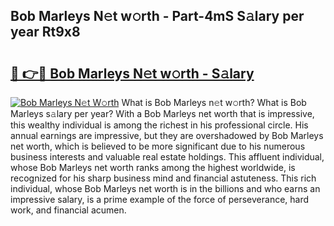 ## Bob Marleys N𝚎t w𝚘rth - Part-4mS S𝚊lary per year Rt9x8

# <h2><a href="http://gc4qj4q.nevu.top/?p=Bob+Marleys">🔗 👉🔴 Bob Marleys N𝚎t w𝚘rth - S𝚊lary</a></h2>

[![Bob Marleys N𝚎t W𝚘rth](https://i.imgur.com/Oavwk0R.jpeg)](http://gc4qj4q.nevu.top/?p=Bob+Marleys)
What is Bob Marleys n𝚎t w𝚘rth? What is Bob Marleys s𝚊lary per year?
With a Bob Marleys net worth that is impressive, this wealthy individual is among the richest in his professional circle. His annual earnings are impressive, but they are overshadowed by Bob Marleys net worth, which is believed to be more significant due to his numerous business interests and valuable real estate holdings. This affluent individual, whose Bob Marleys net worth ranks among the highest worldwide, is recognized for his sharp business mind and financial astuteness. This rich individual, whose Bob Marleys net worth is in the billions and who earns an impressive salary, is a prime example of the force of perseverance, hard work, and financial acumen.

